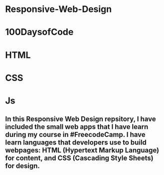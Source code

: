 # Responsive-Web-Design
# 100DaysofCode
# HTML
# CSS
# Js
## In this Responsive Web Design repsitory, I have included the small web apps that I have learn during my course in #FreecodeCamp. I have learn languages that developers use to build webpages: HTML (Hypertext Markup Language) for content, and CSS (Cascading Style Sheets) for design.

